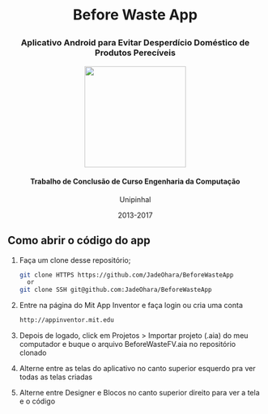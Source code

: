 
# <p align="center">Before Waste App</p>
<h3 align="center">Aplicativo Android para Evitar Desperdício Doméstico de Produtos Perecíveis</p>

<div align="center">
<img src="https://user-images.githubusercontent.com/88908627/133351187-a16b0d28-384b-4b29-bbc4-a885f5f328de.png" width="200px" height="200px">
</div>
                                                                                                                
<p align="center">
      <h4 align="center">Trabalho de Conclusão de Curso Engenharia da Computação</h3>
    <p align="center">Unipinhal</p>
    <p align="center">2013-2017<br/>
   </p>
<p>
  
  ##  Como abrir o código do app

1. Faça um clone desse repositório;
   ```sh
   git clone HTTPS https://github.com/JadeOhara/BeforeWasteApp
     or
   git clone SSH git@github.com:JadeOhara/BeforeWasteApp
   ```

2. Entre na página do Mit App Inventor e faça login ou cria uma conta

   ```sh
   http://appinventor.mit.edu
   ```
3. Depois de logado, click em Projetos > Importar projeto (.aia) do meu computador e buque o arquivo BeforeWasteFV.aia no repositório clonado

4. Alterne entre as telas do aplicativo no canto superior esquerdo pra ver todas as telas criadas
  
5. Alterne entre Designer e Blocos no canto superior direito para ver a tela e o código
 
